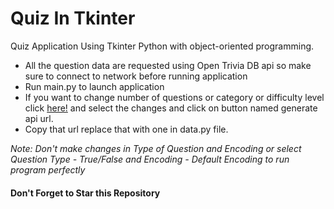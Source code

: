 # Quiz In Tkinter
Quiz Application Using Tkinter Python with object-oriented programming.
- All the question data are requested using Open Trivia DB api so make sure to connect to network before running application
- Run main.py to launch application
- If you want to change number of questions or category or difficulty level click [here!](https://opentdb.com/api_config.php) and select the changes and click on button named    generate api url.
- Copy that url replace that with one in data.py file.

<em>Note: Don't make changes in Type of Question and Encoding or select Question Type - True/False and Encoding - Default Encoding to run program perfectly</em>

#### Don't Forget to Star this Repository

